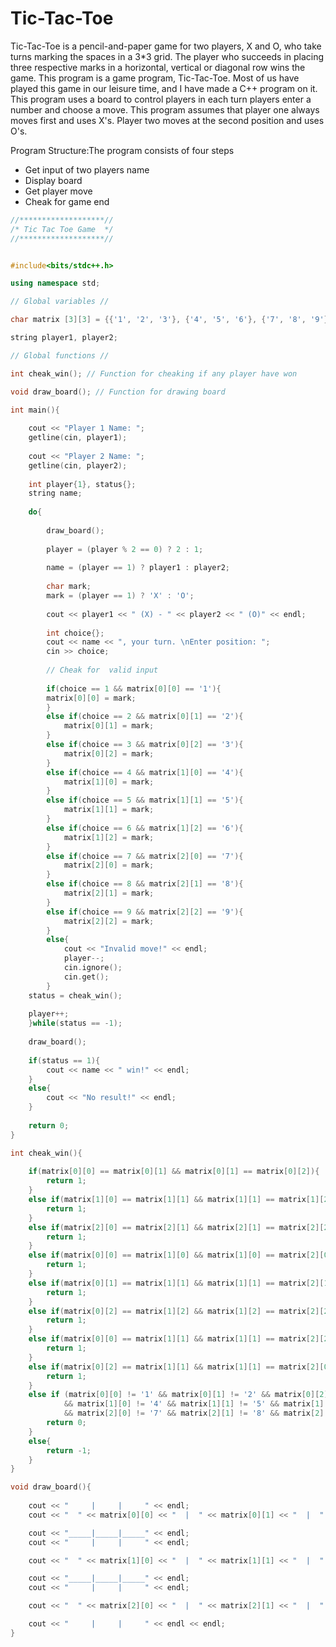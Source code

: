 # Tic-Tac-Toe
Tic-Tac-Toe is a pencil-and-paper game for two players, X and O, who take turns marking the spaces in a 3*3 grid. The player who succeeds in placing three respective marks in a horizontal, vertical or diagonal row wins the game.
This program is a game program, Tic-Tac-Toe. Most of us have played this game in our leisure time, and I have made a C++ program on it.
This program uses a board to control players in each turn players enter a number and choose a move. This program assumes that player one always moves first and uses X's. Player two moves at the second position and uses O's.

Program Structure:The program consists of four steps

* Get input of two players name
* Display board
* Get player move
* Cheak for game end
```cpp
//*******************//
/* Tic Tac Toe Game  */
//*******************//


#include<bits/stdc++.h>

using namespace std;

// Global variables //

char matrix [3][3] = {{'1', '2', '3'}, {'4', '5', '6'}, {'7', '8', '9'}}; 

string player1, player2;

// Global functions //

int cheak_win(); // Function for cheaking if any player have won

void draw_board(); // Function for drawing board

int main(){
    
    cout << "Player 1 Name: ";
    getline(cin, player1);
    
    cout << "Player 2 Name: ";
    getline(cin, player2);
    
    int player{1}, status{};
    string name;
    
    do{
        
        draw_board();
        
        player = (player % 2 == 0) ? 2 : 1;
        
        name = (player == 1) ? player1 : player2;
        
        char mark;
        mark = (player == 1) ? 'X' : 'O';
        
        cout << player1 << " (X) - " << player2 << " (O)" << endl;
        
        int choice{};
        cout << name << ", your turn. \nEnter position: ";
        cin >> choice;
        
        // Cheak for  valid input
        
        if(choice == 1 && matrix[0][0] == '1'){
        matrix[0][0] = mark;
        }
        else if(choice == 2 && matrix[0][1] == '2'){
            matrix[0][1] = mark;
        }
        else if(choice == 3 && matrix[0][2] == '3'){
            matrix[0][2] = mark;
        }
        else if(choice == 4 && matrix[1][0] == '4'){
            matrix[1][0] = mark;
        }
        else if(choice == 5 && matrix[1][1] == '5'){
            matrix[1][1] = mark;
        }
        else if(choice == 6 && matrix[1][2] == '6'){
            matrix[1][2] = mark;
        }
        else if(choice == 7 && matrix[2][0] == '7'){
            matrix[2][0] = mark;
        }
        else if(choice == 8 && matrix[2][1] == '8'){
            matrix[2][1] = mark;
        }
        else if(choice == 9 && matrix[2][2] == '9'){
            matrix[2][2] = mark;
        }
        else{
            cout << "Invalid move!" << endl;
            player--;
            cin.ignore();
            cin.get();
        }
    status = cheak_win();
    
    player++;
    }while(status == -1);
    
    draw_board();
    
    if(status == 1){
        cout << name << " win!" << endl;
    }
    else{
        cout << "No result!" << endl;
    }
    
    return 0;
}

int cheak_win(){
    
    if(matrix[0][0] == matrix[0][1] && matrix[0][1] == matrix[0][2]){
        return 1;
    }
    else if(matrix[1][0] == matrix[1][1] && matrix[1][1] == matrix[1][2]){
        return 1;
    }
    else if(matrix[2][0] == matrix[2][1] && matrix[2][1] == matrix[2][2]){
        return 1;
    }
    else if(matrix[0][0] == matrix[1][0] && matrix[1][0] == matrix[2][0]){
        return 1;
    }
    else if(matrix[0][1] == matrix[1][1] && matrix[1][1] == matrix[2][1]){
        return 1;
    }
    else if(matrix[0][2] == matrix[1][2] && matrix[1][2] == matrix[2][2]){
        return 1;
    }
    else if(matrix[0][0] == matrix[1][1] && matrix[1][1] == matrix[2][2]){
        return 1;
    }
    else if(matrix[0][2] == matrix[1][1] && matrix[1][1] == matrix[2][0]){
        return 1;
    }
    else if (matrix[0][0] != '1' && matrix[0][1] != '2' && matrix[0][2] != '3' 
            && matrix[1][0] != '4' && matrix[1][1] != '5' && matrix[1][2] != '6'
            && matrix[2][0] != '7' && matrix[2][1] != '8' && matrix[2][2] != '9'){
        return 0;
    }
    else{
        return -1;
    }
}

void draw_board(){
    
    cout << "     |     |     " << endl;
	cout << "  " << matrix[0][0] << "  |  " << matrix[0][1] << "  |  " << matrix[0][2] << endl;

	cout << "_____|_____|_____" << endl;
	cout << "     |     |     " << endl;

	cout << "  " << matrix[1][0] << "  |  " << matrix[1][1] << "  |  " << matrix[1][2] << endl;

	cout << "_____|_____|_____" << endl;
	cout << "     |     |     " << endl;

	cout << "  " << matrix[2][0] << "  |  " << matrix[2][1] << "  |  " << matrix[2][2] << endl;

	cout << "     |     |     " << endl << endl;
}



```
